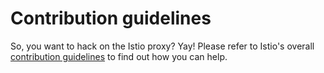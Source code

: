 # Contribution guidelines

So, you want to hack on the Istio proxy? Yay! Please refer to Istio's overall
[contribution guidelines](https://github.com/istio/istio/blob/master/DEV-GUIDE.md)
to find out how you can help.
